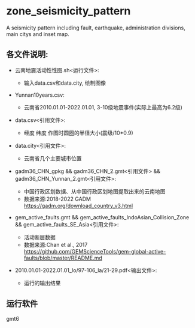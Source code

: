 # zone_seismicity_pattern
A seismicity pattern including fault, earthquake, administration divisions, main citys and inset map.

## 各文件说明:
* 云南地震活动性性图.sh<运行文件>:	
 	+ 输入data.csv和data.city, 绘制图像

* Yunnan10years.csv:
	+ 云南省2010.01.01-2022.01.01, 3-10级地震事件(实际上最高为6.2级)

* data.csv<引用文件>:
    + 经度 纬度 作图时圆圈的半径大小(震级/10*0.9)

* data.city<引用文件>:
    + 云南省几个主要城市位置


* gadm36_CHN_gpkg && gadm36_CHN_2.gmt<引用文件> && gadm36_CHN_Yunnan_2.gmt<引用文件>:
    + 中国行政区划数据、从中国行政区划地图提取出来的云南地图
    + 数据来源:2018-2022 GADM https://gadm.org/download_country_v3.html

* gem_active_faults.gmt && gem_active_faults_IndoAsian_Collision_Zone && gem_active_faults_SE_Asia<引用文件>:
    + 活动断层数据
    + 数据来源:Chan et al., 2017 https://github.com/GEMScienceTools/gem-global-active-faults/blob/master/README.md


* 2010.01.01-2022.01.01_lo/97-106_la/21-29.pdf<输出文件>:
    + 运行的输出结果
## 运行软件
gmt6
